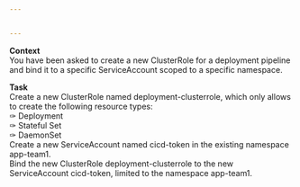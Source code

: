 ```yaml
---


---
```


<p><strong>Context</strong><br>
You have been asked to create a new ClusterRole for a deployment pipeline and bind it to a specific ServiceAccount scoped to a specific namespace.</p>
<p><strong>Task</strong><br>
Create a new ClusterRole named deployment-clusterrole, which only allows to create the following resource types:<br>
✑ Deployment<br>
✑ Stateful Set<br>
✑ DaemonSet<br>
Create a new ServiceAccount named cicd-token in the existing namespace app-team1.<br>
Bind the new ClusterRole deployment-clusterrole to the new ServiceAccount cicd-token, limited to the namespace app-team1.</p>

